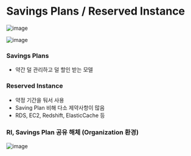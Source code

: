 # Savings Plans / Reserved Instance

![image](https://user-images.githubusercontent.com/38831314/129662855-7770b488-b5e8-4089-8851-473b9c9a575d.png)

![image](https://user-images.githubusercontent.com/38831314/146639072-b84006d6-9fdf-4d9b-a372-c53309cbb1ba.png)

### Savings Plans

- 약간 덜 관리하고 덜 할인 받는 모델

### Reserved Instance

- 약정 기간을 둬서 사용
- Saving Plan 비해 다소 제약사항이 많음
- RDS, EC2, Redshift, ElasticCache 등

### RI, Savings Plan 공유 해체 (Organization 환경)

![image](https://user-images.githubusercontent.com/38831314/149268164-664adfed-a1a1-4406-9831-709ae2497506.png)


